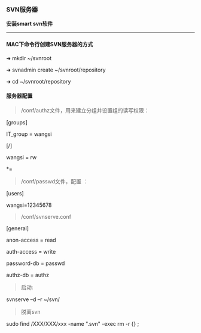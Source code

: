 ### SVN服务器

**安装smart svn软件**

___

#### MAC下命令行创建SVN服务器的方式
➜ mkdir ~/svnroot

➜ svnadmin create ~/svnroot/repository

➜ cd ~/svnroot/repository

#### 服务器配置

> /conf/authz文件，用来建立分组并设置组的读写权限：

[groups]

IT_group = wangsi

[/]

wangsi = rw

*=

> /conf/passwd文件，配置 ：

[users]

wangsi=12345678

> /conf/svnserve.conf

[general]

anon-access = read

auth-access = write

password-db = passwd

authz-db = authz

>启动:

svnserve –d –r ~/svn/

>脱离svn

sudo find /XXX/XXX/xxx -name ".svn" -exec rm -r {} \;

